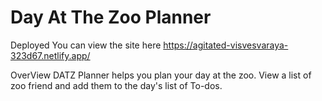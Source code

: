 # Day At The Zoo Planner


Deployed
You can view the site here
https://agitated-visvesvaraya-323d67.netlify.app/


OverView
DATZ Planner helps you plan your day at the zoo. View a list of zoo friend and add them to the day's list of To-dos.
